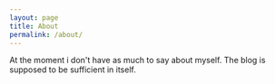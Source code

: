 ```yaml
---
layout: page
title: About
permalink: /about/
---
```


At the moment i don't have as much to say about myself. The blog is supposed to be sufficient in itself. 
